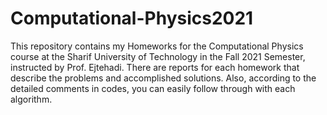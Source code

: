 # Computational-Physics2021
This repository contains my Homeworks for the Computational Physics course at the Sharif University of Technology in the Fall 2021 Semester, instructed by Prof. Ejtehadi. There are reports for each homework that describe the problems and accomplished solutions. Also, according to the detailed comments in codes, you can easily follow through with each algorithm.
